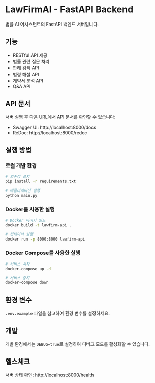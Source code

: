 # LawFirmAI - FastAPI Backend

법률 AI 어시스턴트의 FastAPI 백엔드 서버입니다.

## 기능

- RESTful API 제공
- 법률 관련 질문 처리
- 판례 검색 API
- 법령 해설 API
- 계약서 분석 API
- Q&A API

## API 문서

서버 실행 후 다음 URL에서 API 문서를 확인할 수 있습니다:

- Swagger UI: http://localhost:8000/docs
- ReDoc: http://localhost:8000/redoc

## 실행 방법

### 로컬 개발 환경

```bash
# 의존성 설치
pip install -r requirements.txt

# 애플리케이션 실행
python main.py
```

### Docker를 사용한 실행

```bash
# Docker 이미지 빌드
docker build -t lawfirm-api .

# 컨테이너 실행
docker run -p 8000:8000 lawfirm-api
```

### Docker Compose를 사용한 실행

```bash
# 서비스 시작
docker-compose up -d

# 서비스 중지
docker-compose down
```

## 환경 변수

`.env.example` 파일을 참고하여 환경 변수를 설정하세요.

## 개발

개발 환경에서는 `DEBUG=true`로 설정하여 디버그 모드를 활성화할 수 있습니다.

## 헬스체크

서버 상태 확인: http://localhost:8000/health
